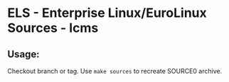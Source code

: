 # ELS - Enterprise Linux/EuroLinux Sources - lcms
 
## Usage:
  Checkout branch or tag. Use `make sources` to recreate  SOURCE0 archive.
